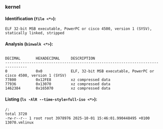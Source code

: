 ### kernel
#### Identification (`file <*>`):
```
ELF 32-bit MSB executable, PowerPC or cisco 4500, version 1 (SYSV), statically linked, stripped
```
#### Analysis (`binwalk <*>`):
```

DECIMAL       HEXADECIMAL     DESCRIPTION
--------------------------------------------------------------------------------
0             0x0             ELF, 32-bit MSB executable, PowerPC or cisco 4500, version 1 (SYSV)
77800         0x12FE8         xz compressed data
77936         0x13070         xz compressed data
1462384       0x165070        xz compressed data
```
#### Listing (`ls -AlR --time-style=full-iso <*>`):
```
/:
total 3720
-rw-r--r-- 1 root root 3978976 2025-10-01 15:46:01.990448495 +0100 13070.vmlinux
```

